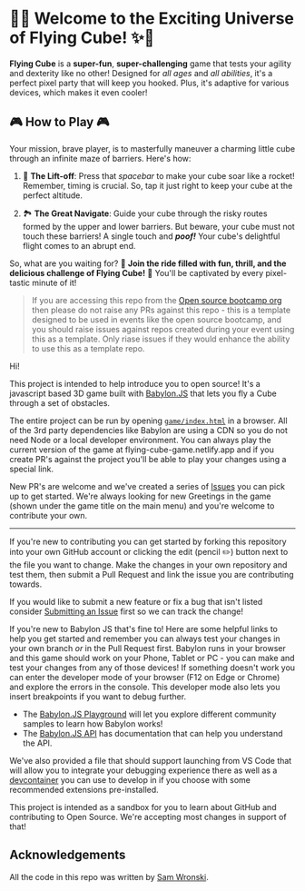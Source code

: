 # 🚀✨ **Welcome to the Exciting Universe of Flying Cube!** ✨🚀
**Flying Cube** is a **super-fun**, **super-challenging** game that tests your agility and dexterity like no other! Designed for _all ages_ and _all abilities_, it's a perfect pixel party that will keep you hooked. Plus, it's adaptive for various devices, which makes it even cooler!

## 🎮 **How to Play** 🎮
Your mission, brave player, is to masterfully maneuver a charming little cube through an infinite maze of barriers. Here's how:

1. 🚁 **The Lift-off**: Press that _spacebar_ to make your cube soar like a rocket! Remember, timing is crucial. So, tap it just right to keep your cube at the perfect altitude. 

2. 🏞️ **The Great Navigate**: Guide your cube through the risky routes formed by the upper and lower barriers. But beware, your cube must not touch these barriers! A single touch and _**poof!**_ Your cube's delightful flight comes to an abrupt end. 

So, what are you waiting for? 🎈 **Join the ride filled with fun, thrill, and the delicious challenge of Flying Cube!** 🎈 You'll be captivated by every pixel-tastic minute of it!


 

> If you are accessing this repo from the [Open source bootcamp org](https://github.com/open-source-bootcamp) then please do not raise any PRs against this repo - this is a template designed to be used in events like the open source bootcamp, and you should raise issues against repos created during your event using this as a template. Only riase issues if they would enhance the ability to use this as a template repo.

Hi!

This project is intended to help introduce you to open source! It's a javascript based 3D game built with [Babylon.JS](https://github.com/BabylonJS) that lets you fly a Cube through a set of obstacles.

The entire project can be run by opening [`game/index.html`](game/index.html) in a browser. All of the 3rd party dependencies like Babylon are using a CDN so you do not need Node or a local developer environment. You can always play the current version of the game at flying-cube-game.netlify.app and if you create PR's against the project you'll be able to play your changes using a special link.

New PR's are welcome and we've created a series of [Issues](https://github.com/open-source-bootcamp/CubeFlyer/issues) you can pick up to get started. We're always looking for new Greetings in the game (shown under the game title on the main menu) and you're welcome to contribute your own.

***

If you're new to contributing you can get started by forking this repository into your own GitHub account or clicking the edit (pencil ✏️) button next to the file you want to change. Make the changes in your own repository and test them, then submit a Pull Request and link the issue you are contributing towards.

If you would like to submit a new feature or fix a bug that isn't listed consider [Submitting an Issue](https://github.com/open-source-bootcamp/CubeFlyer/issues/new/choose) first so we can track the change!

If you're new to Babylon JS that's fine to! Here are some helpful links to help you get started and remember you can always test your changes in your own branch *or* in the Pull Request first. Babylon runs in your browser and this game should work on your Phone, Tablet or PC - you can make and test your changes from any of those devices! If something doesn't work you can enter the developer mode of your browser (F12 on Edge or Chrome) and explore the errors in the console. This developer mode also lets you insert breakpoints if you want to debug further.

* The [Babylon.JS Playground](https://playground.babylonjs.com/) will let you explore different community samples to learn how Babylon works!
* The [Babylon.JS API](https://doc.babylonjs.com/typedoc/modules/BABYLON) has documentation that can help you understand the API.

We've also provided a file that should support launching from VS Code that will allow you to integrate your debugging experience there as well as a [devcontainer](https://code.visualstudio.com/docs/remote/create-dev-container) you can use to develop in if you choose with some recommended extensions pre-installed.

This project is intended as a sandbox for you to learn about GitHub and contributing to Open Source. We're accepting most changes in support of that!

## Acknowledgements

All the code in this repo was written by [Sam Wronski](https://github.com/runewake2).

